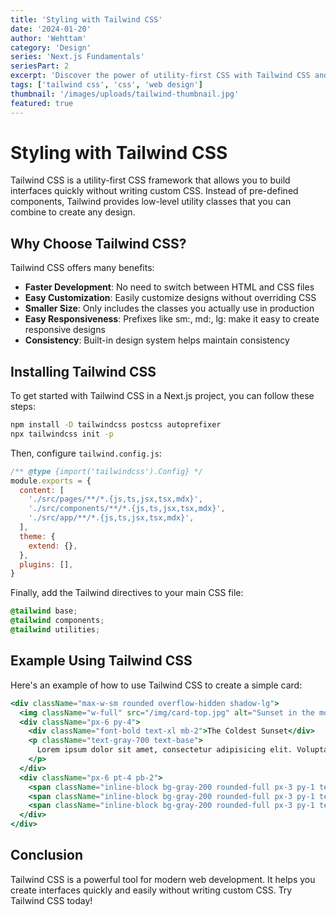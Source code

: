 ```yaml
---
title: 'Styling with Tailwind CSS'
date: '2024-01-20'
author: 'Wehttam'
category: 'Design'
series: 'Next.js Fundamentals'
seriesPart: 2
excerpt: 'Discover the power of utility-first CSS with Tailwind CSS and how it can speed up your development workflow.'
tags: ['tailwind css', 'css', 'web design']
thumbnail: '/images/uploads/tailwind-thumbnail.jpg'
featured: true
---
```


# Styling with Tailwind CSS

Tailwind CSS is a utility-first CSS framework that allows you to build interfaces quickly without writing custom CSS. Instead of pre-defined components, Tailwind provides low-level utility classes that you can combine to create any design.

## Why Choose Tailwind CSS?

Tailwind CSS offers many benefits:

- **Faster Development**: No need to switch between HTML and CSS files
- **Easy Customization**: Easily customize designs without overriding CSS
- **Smaller Size**: Only includes the classes you actually use in production
- **Easy Responsiveness**: Prefixes like sm:, md:, lg: make it easy to create responsive designs
- **Consistency**: Built-in design system helps maintain consistency

## Installing Tailwind CSS

To get started with Tailwind CSS in a Next.js project, you can follow these steps:

```bash
npm install -D tailwindcss postcss autoprefixer
npx tailwindcss init -p
```

Then, configure `tailwind.config.js`:

```js
/** @type {import('tailwindcss').Config} */
module.exports = {
  content: [
    './src/pages/**/*.{js,ts,jsx,tsx,mdx}',
    './src/components/**/*.{js,ts,jsx,tsx,mdx}',
    './src/app/**/*.{js,ts,jsx,tsx,mdx}',
  ],
  theme: {
    extend: {},
  },
  plugins: [],
}
```

Finally, add the Tailwind directives to your main CSS file:

```css
@tailwind base;
@tailwind components;
@tailwind utilities;
```

## Example Using Tailwind CSS

Here's an example of how to use Tailwind CSS to create a simple card:

```jsx
<div className="max-w-sm rounded overflow-hidden shadow-lg">
  <img className="w-full" src="/img/card-top.jpg" alt="Sunset in the mountains" />
  <div className="px-6 py-4">
    <div className="font-bold text-xl mb-2">The Coldest Sunset</div>
    <p className="text-gray-700 text-base">
      Lorem ipsum dolor sit amet, consectetur adipisicing elit. Voluptatibus quia, nulla!
    </p>
  </div>
  <div className="px-6 pt-4 pb-2">
    <span className="inline-block bg-gray-200 rounded-full px-3 py-1 text-sm font-semibold text-gray-700 mr-2 mb-2">#photography</span>
    <span className="inline-block bg-gray-200 rounded-full px-3 py-1 text-sm font-semibold text-gray-700 mr-2 mb-2">#travel</span>
    <span className="inline-block bg-gray-200 rounded-full px-3 py-1 text-sm font-semibold text-gray-700 mr-2 mb-2">#winter</span>
  </div>
</div>
```

## Conclusion

Tailwind CSS is a powerful tool for modern web development. It helps you create interfaces quickly and easily without writing custom CSS. Try Tailwind CSS today!